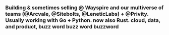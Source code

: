 ### Building & sometimes selling @ Wayspire and our multiverse of teams (@Arcvale, @Sitebolts, @LeneticLabs) + @Privity. Usually working with Go + Python. now also Rust. cloud, data, and product, buzz word buzz word buzzword


<!--
**dverasc/dverasc** is a ✨ _special_ ✨ repository because its `README.md` (this file) appears on your GitHub profile.

Here are some ideas to get you started:

- 🔭 I’m currently working on ...
- 🌱 I’m currently learning ...
- 👯 I’m looking to collaborate on ...
- 🤔 I’m looking for help with ...
- 💬 Ask me about ...
- 📫 How to reach me: ...
- 😄 Pronouns: ...
- ⚡ Fun fact: ...
-->
